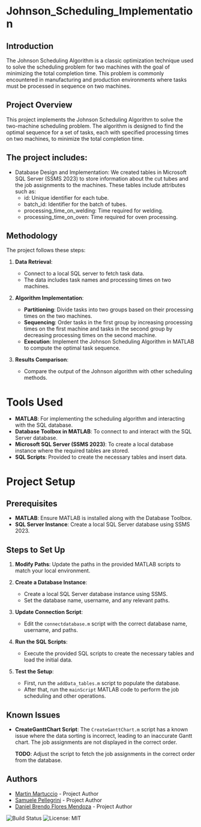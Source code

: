 # Johnson_Scheduling_Implementation

## Introduction

The Johnson Scheduling Algorithm is a classic optimization technique used to solve the scheduling problem for two machines with the goal of minimizing the total completion time. This problem is commonly encountered in manufacturing and production environments where tasks must be processed in sequence on two machines.

## Project Overview

This project implements the Johnson Scheduling Algorithm to solve the two-machine scheduling problem. The algorithm is designed to find the optimal sequence for a set of tasks, each with specified processing times on two machines, to minimize the total completion time.

## The project includes:
- Database Design and Implementation:
We created tables in Microsoft SQL Server (SSMS 2023) to store information about the cut tubes and the job assignments to the machines. These tables include attributes such as:
   - id: Unique identifier for each tube.
   - batch_id: Identifier for the batch of tubes.
   - processing_time_on_welding: Time required for welding.
   - processing_time_on_oven: Time required for oven processing.

## Methodology

The project follows these steps:

1. **Data Retrieval**:
   - Connect to a local SQL server to fetch task data.
   - The data includes task names and processing times on two machines.

2. **Algorithm Implementation**:
   - **Partitioning**: Divide tasks into two groups based on their processing times on the two machines.
   - **Sequencing**: Order tasks in the first group by increasing processing times on the first machine and tasks in the second group by decreasing processing times on the second machine.
   - **Execution**: Implement the Johnson Scheduling Algorithm in MATLAB to compute the optimal task sequence.

3. **Results Comparison**:
   - Compare the output of the Johnson algorithm with other scheduling methods.
  
# Tools Used

- **MATLAB**: For implementing the scheduling algorithm and interacting with the SQL database.
- **Database Toolbox in MATLAB**: To connect to and interact with the SQL Server database.
- **Microsoft SQL Server (SSMS 2023)**: To create a local database instance where the required tables are stored.
- **SQL Scripts**: Provided to create the necessary tables and insert data.

# Project Setup

## Prerequisites

- **MATLAB**: Ensure MATLAB is installed along with the Database Toolbox.
- **SQL Server Instance**: Create a local SQL Server database using SSMS 2023.

## Steps to Set Up

1. **Modify Paths**: Update the paths in the provided MATLAB scripts to match your local environment.

2. **Create a Database Instance**:
   - Create a local SQL Server database instance using SSMS.
   - Set the database name, username, and any relevant paths.

3. **Update Connection Script**:
   - Edit the `connectdatabase.m` script with the correct database name, username, and paths.

4. **Run the SQL Scripts**:
   - Execute the provided SQL scripts to create the necessary tables and load the initial data.

5. **Test the Setup**:
   - First, run the `addData_tables.m` script to populate the database.
   - After that, run the `mainScript` MATLAB code to perform the job scheduling and other operations.

## Known Issues

- **CreateGanttChart Script**: The `CreateGanttChart.m` script has a known issue where the data sorting is incorrect, leading to an inaccurate Gantt chart. The job assignments are not displayed in the correct order.

   **TODO**: Adjust the script to fetch the job assignments in the correct order from the database.

## Authors

- [Martin Martuccio](https://github.com/Martin-Martuccio) - Project Author
- [Samuele Pellegrini](https://github.com/PSamK) - Project Author
- [Daniel Brendo Flores Mendoza](https://github.com/FMDani) - Project Author

![Build Status](https://img.shields.io/badge/build-passing-brightgreen)
![License: MIT](https://img.shields.io/badge/License-MIT-yellow.svg)
